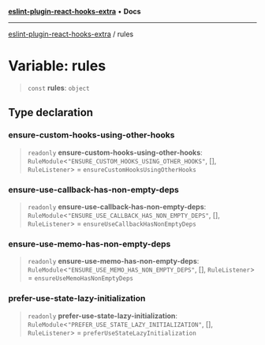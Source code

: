 [**eslint-plugin-react-hooks-extra**](../README.md) • **Docs**

***

[eslint-plugin-react-hooks-extra](../README.md) / rules

# Variable: rules

> `const` **rules**: `object`

## Type declaration

### ensure-custom-hooks-using-other-hooks

> `readonly` **ensure-custom-hooks-using-other-hooks**: `RuleModule`\<`"ENSURE_CUSTOM_HOOKS_USING_OTHER_HOOKS"`, [], `RuleListener`\> = `ensureCustomHooksUsingOtherHooks`

### ensure-use-callback-has-non-empty-deps

> `readonly` **ensure-use-callback-has-non-empty-deps**: `RuleModule`\<`"ENSURE_USE_CALLBACK_HAS_NON_EMPTY_DEPS"`, [], `RuleListener`\> = `ensureUseCallbackHasNonEmptyDeps`

### ensure-use-memo-has-non-empty-deps

> `readonly` **ensure-use-memo-has-non-empty-deps**: `RuleModule`\<`"ENSURE_USE_MEMO_HAS_NON_EMPTY_DEPS"`, [], `RuleListener`\> = `ensureUseMemoHasNonEmptyDeps`

### prefer-use-state-lazy-initialization

> `readonly` **prefer-use-state-lazy-initialization**: `RuleModule`\<`"PREFER_USE_STATE_LAZY_INITIALIZATION"`, [], `RuleListener`\> = `preferUseStateLazyInitialization`
